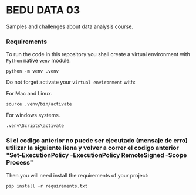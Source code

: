 # BEDU DATA 03

Samples and challenges about data analysis course.

### Requirements

To run the code in this repository you shall create a virtual environment with `Python` native `venv` module.

```
python -m venv .venv
```

Do not forget activate your `virtual environment` with:

For Mac and Linux.
```
source .venv/bin/activate
```

For windows systems.
```
.venv\Scripts\activate
```
### Si el codigo anterior no puede ser ejecutado (mensaje de erro) utilizar la siguiente liena y volver a correr el codigo anterior  "Set-ExecutionPolicy -ExecutionPolicy RemoteSigned -Scope Process"


Then you will need install the requirements of your project:

```
pip install -r requirements.txt
```